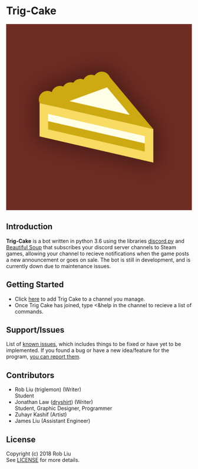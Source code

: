 # Trig-Cake
![Trig-Cake](Logo.png)

## Introduction
**Trig-Cake** is a bot written in python 3.6 using the libraries [discord.py](https://github.com/Rapptz/discord.py) and [Beautiful Soup](https://www.crummy.com/software/BeautifulSoup/bs4/doc/) that subscribes your discord server channels to Steam games, allowing your channel to recieve notifications when the game posts a new announcement or goes on sale. The bot is still in development, and is currently down due to maintenance issues.

## Getting Started
* Click [here](https://discordapp.com/oauth2/authorize?client_id=438429063879720960&scope=bot&permissions=93248) to add Trig Cake to a channel you manage.
* Once Trig Cake has joined, type <&help in the channel to recieve a list of commands.

## Support/Issues
List of [known issues](https://github.com/triglemon/Trig-Cake/issues), which includes things to be fixed or have yet to be implemented.
If you found a bug or have a new idea/feature for the program, [you can report them](https://github.com/triglemon/Trig-Cake/issues/new).

## Contributors
* Rob Liu (triglemon) (Writer)<br />
  Student
* Jonathan Law ([dryshirt](https://dryshirt.github.io)) (Writer)<br />
  Student, Graphic Designer, Programmer
* Zuhayr Kashif (Artist)<br />
* James Liu (Assistant Engineer)<br />

## License
Copyright (c) 2018 Rob Liu <br />
See [LICENSE](LICENSE.txt) for more details.
